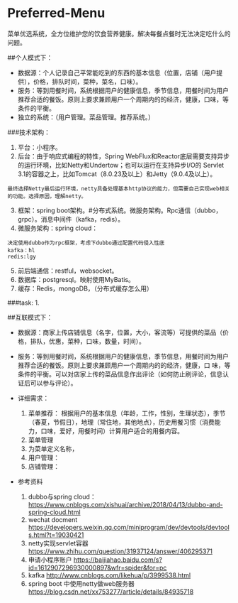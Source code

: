 # Preferred-Menu
菜单优选系统，全方位维护您的饮食营养健康。解决每餐点餐时无法决定吃什么的问题。

##个人模式下：
- 数据源：个人记录自己平常能吃到的东西的基本信息（位置，店铺（用户提供），价格，排队时间，菜种，菜名，口味）。
- 服务：等到用餐时间，系统根据用户的健康信息，季节信息，用餐时间为用户推荐合适的餐饭。原则上要求兼顾用户一个周期内的的经济，健康，口味，等条件的平衡。
- 独立的系统：（用户管理。菜品管理。推荐系统。）

###技术架构：
1. 平台：小程序。
2. 后台：由于响应式编程的特性，Spring WebFlux和Reactor底层需要支持异步的运行环境，比如Netty和Undertow；也可以运行在支持异步I/O的
       Servlet 3.1的容器之上，比如Tomcat（8.0.23及以上）和Jetty（9.0.4及以上）。
```
最终选择Netty最后运行环境，netty具备处理基本http协议的能力，但需要自己实现web相关的功能。选择原因，理解netty。
```
3. 框架：spring boot架构。#分布式系统。微服务架构。Rpc通信（dubbo，grpc）。消息中间件（kafka，redis）。
4. 微服务架构：spring cloud：
```
决定使用dubbo作为rpc框架，考虑下dubbo通过配置代码侵入性底
kafka：hl
redis:lgy
```
5. 前后端通信：restful，websocket。
6. 数据库：postgresql。映射使用MyBatis。
7. 缓存：Redis，mongoDB，（分布式缓存怎么用）

###task:
1. 


##互联模式下：
- 数据源：商家上传店铺信息（名字，位置，大小，客流等）可提供的菜品（价格，排队，优惠，菜种，口味，数量，时间）。
- 服务：等到用餐时间，系统根据用户的健康信息，季节信息，用餐时间为用户推荐合适的餐饭。原则上要求兼顾用户一个周期内的的经济，健康，口
       味，等条件的平衡。可以对店家上传的菜品信息作出评论（如何防止刷评论，信息认证后可以参与评论）。
- 详细需求：
  1. 菜单推荐：
      根据用户的基本信息（年龄，工作，性别，生理状态），季节（春夏，节假日），地理（常住地，其他地点），历史用餐习惯（消费能力，口味，爱好，用餐时间）计算用户适合的用餐内容。
  2. 菜单管理
  3. 为菜单定义名称，
  4. 用户管理：
  5. 店铺管理：
  
- 参考资料
  1. dubbo与spring cloud：
       https://www.cnblogs.com/xishuai/archive/2018/04/13/dubbo-and-spring-cloud.html
  2. wechat docment
       https://developers.weixin.qq.com/miniprogram/dev/devtools/devtools.html?t=19030421
  3. netty实现servlet容器
       https://www.zhihu.com/question/31937124/answer/406295371
  4. 申请小程序账户
       https://baijiahao.baidu.com/s?id=1612907296930000897&wfr=spider&for=pc
  5. kafka
       http://www.cnblogs.com/likehua/p/3999538.html
  6. spring boot 中使用netty做web服务器
  	   https://blog.csdn.net/xx753277/article/details/84935718